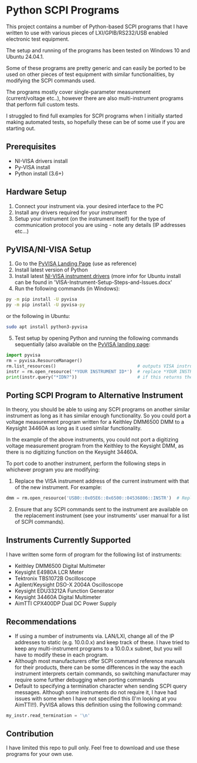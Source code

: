 # Python SCPI Programs
This project contains a number of Python-based SCPI programs that I have written to use with various pieces 
of LXI/GPIB/RS232/USB enabled electronic test equipment.

The setup and running of the programs has been tested on Windows 10 and Ubuntu 24.04.1.

Some of these programs are pretty generic and can easily be ported to be used on other pieces of test equipment with similar 
functionalities, by modifying the SCPI commands used.

The programs mostly cover single-parameter measurement (current/voltage etc..), however there are also multi-instrument 
programs that perform full custom tests.

I struggled to find full examples for SCPI programs when I initially started making automated tests, so hopefully these can 
be of some use if you are starting out.

## Prerequisites
- NI-VISA drivers install
- Py-VISA install
- Python install (3.6+)

## Hardware Setup
1. Connect your instrument via. your desired interface to the PC
2. Install any drivers required for your instrument
3. Setup your instrument (on the instrument itself) for the type of communication protocol you are using -
note any details (IP addresses etc...)

## PyVISA/NI-VISA Setup
1. Go to the [PyVISA Landing Page](https://pyvisa.readthedocs.io/en/latest)  (use as reference)
2. Install latest version of Python
3. Install latest [NI-VISA instrument drivers](https://www.ni.com/en/support/downloads/drivers/download.ni-visa.html#521671)  (more infor for Ubuntu install can be found in
'VISA-Instrument-Setup-Steps-and-Issues.docx'
5. Run the following commands (in Windows):
```cmd
py -m pip install -U pyvisa
py -m pip install -U pyvisa-py
```
or the following in Ubuntu:
```bash
sudo apt install python3-pyvisa
```
5. Test setup by opening Python and running the following commands sequentially (also available on the [PyVISA landing page](https://pyvisa.readthedocs.io/en/latest):
```python
import pyvisa
rm = pyvisa.ResourceManager()
rm.list_resources()                               # outputs VISA instrument ID - will be different depending on whether you use GPIB/USB/LAN etc...    (example: GPIB::12::INSTR)
instr = rm.open_resource('*YOUR INSTRUMENT ID*')  # replace *YOUR INSTRUMENT ID* with instrument ID from above output
print(instr.query("*IDN?"))                       # if this returns the manufacturer details from your instrument, you're good to go
```
## Porting SCPI Program to Alternative Instrument
In theory, you should be able to using any SCPI programs on another similar instrument as long as it has similar enough functionality.
So you could port a voltage measurement program written for a Keithley DMM6500 DMM to a Keysight 34460A as long as it used similar functionality.

In the example of the above instruments, you could not port a digitizing voltage measurement program from the Keithley to the Keysight DMM, 
as there is no digitizing function on the Keysight 34460A.

To port code to another instrument, perform the following steps in whichever program you are modifying:
1. Replace the VISA instrument address of the current instrument with that of the new instrument. For example:
```python
dmm = rm.open_resource('USB0::0x05E6::0x6500::04536806::INSTR')  # Replace USB0::0x05E6::0x6500::04536806::INSTR with your instrument's VISA address
```
2. Ensure that any SCPI commands sent to the instrument are available on the replacement instrument
(see your instruments' user manual for a list of SCPI commands).

## Instruments Currently Supported
I have written some form of program for the following list of instruments:
- Keithley DMM6500 Digital Multimeter
- Keysight E4980A LCR Meter
- Tektronix TBS1072B Oscilloscope
- Agilent/Keysight DSO-X 2004A Oscilloscope
- Keysight EDU33212A Function Generator
- Keysight 34460A Digital Multimeter
- AimTTI CPX400DP Dual DC Power Supply

## Recommendations
- If using a number of instruments via. LAN/LXI, change all of the IP addresses to static (e.g. 10.0.0.x) and keep track of these.
I have tried to keep any multi-instrument programs to a 10.0.0.x subnet, but you will have to modify these in each program.
- Although most manufacturers offer SCPI command reference manuals for their products, there can be some differences
in the way the each instrument interprets certain commands, so switching manufacturer may require some further debugging when
porting commands
- Default to specifying a termination character when sending SCPI query messages. Although some instruments do not require it,
I have had issues with some when I have not specified this (I'm looking at you AimTTI!!).
PyVISA allows this definition using the following command:
```python
my_instr.read_termination = '\n'
```

## Contribution
I have limited this repo to pull only. Feel free to download and use these programs for your own use.
